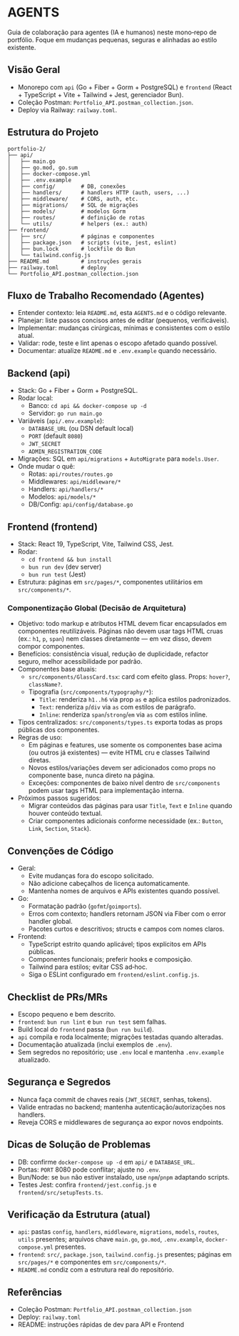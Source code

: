 # AGENTS

Guia de colaboração para agentes (IA e humanos) neste mono‑repo de portfólio. Foque em mudanças pequenas, seguras e alinhadas ao estilo existente.

## Visão Geral
- Monorepo com `api` (Go + Fiber + Gorm + PostgreSQL) e `frontend` (React + TypeScript + Vite + Tailwind + Jest, gerenciador Bun).
- Coleção Postman: `Portfolio_API.postman_collection.json`.
- Deploy via Railway: `railway.toml`.

## Estrutura do Projeto
```
portfolio-2/
├── api/
│   ├── main.go
│   ├── go.mod, go.sum
│   ├── docker-compose.yml
│   ├── .env.example
│   ├── config/        # DB, conexões
│   ├── handlers/      # handlers HTTP (auth, users, ...)
│   ├── middleware/    # CORS, auth, etc.
│   ├── migrations/    # SQL de migrações
│   ├── models/        # modelos Gorm
│   ├── routes/        # definição de rotas
│   └── utils/         # helpers (ex.: auth)
├── frontend/
│   ├── src/           # páginas e componentes
│   ├── package.json   # scripts (vite, jest, eslint)
│   ├── bun.lock       # lockfile do Bun
│   └── tailwind.config.js
├── README.md          # instruções gerais
├── railway.toml       # deploy
└── Portfolio_API.postman_collection.json
```

## Fluxo de Trabalho Recomendado (Agentes)
- Entender contexto: leia `README.md`, esta `AGENTS.md` e o código relevante.
- Planejar: liste passos concisos antes de editar (pequenos, verificáveis).
- Implementar: mudanças cirúrgicas, mínimas e consistentes com o estilo atual.
- Validar: rode, teste e lint apenas o escopo afetado quando possível.
- Documentar: atualize `README.md` e `.env.example` quando necessário.

## Backend (api)
- Stack: Go + Fiber + Gorm + PostgreSQL.
- Rodar local:
  - Banco: `cd api && docker-compose up -d`
  - Servidor: `go run main.go`
- Variáveis (`api/.env.example`):
  - `DATABASE_URL` (ou DSN default local)
  - `PORT` (default `8080`)
  - `JWT_SECRET`
  - `ADMIN_REGISTRATION_CODE`
- Migrações: SQL em `api/migrations` + `AutoMigrate` para `models.User`.
- Onde mudar o quê:
  - Rotas: `api/routes/routes.go`
  - Middlewares: `api/middleware/*`
  - Handlers: `api/handlers/*`
  - Modelos: `api/models/*`
  - DB/Config: `api/config/database.go`

## Frontend (frontend)
- Stack: React 19, TypeScript, Vite, Tailwind CSS, Jest.
- Rodar:
  - `cd frontend && bun install`
  - `bun run dev` (dev server)
  - `bun run test` (Jest)
- Estrutura: páginas em `src/pages/*`, componentes utilitários em `src/components/*`.

### Componentização Global (Decisão de Arquitetura)
- Objetivo: todo markup e atributos HTML devem ficar encapsulados em componentes reutilizáveis. Páginas não devem usar tags HTML cruas (ex.: `h1`, `p`, `span`) nem classes diretamente — em vez disso, devem compor componentes.
- Benefícios: consistência visual, redução de duplicidade, refactor seguro, melhor acessibilidade por padrão.
- Componentes base atuais:
  - `src/components/GlassCard.tsx`: card com efeito glass. Props: `hover?`, `className?`.
  - Tipografia (`src/components/typography/*`):
    - `Title`: renderiza `h1..h6` via prop `as` e aplica estilos padronizados.
    - `Text`: renderiza `p`/`div` via `as` com estilos de parágrafo.
    - `Inline`: renderiza `span`/`strong`/`em` via `as` com estilos inline.
- Tipos centralizados: `src/components/types.ts` exporta todas as props públicas dos componentes.
- Regras de uso:
  - Em páginas e features, use somente os componentes base acima (ou outros já existentes) — evite HTML cru e classes Tailwind diretas.
  - Novos estilos/variações devem ser adicionados como props no componente base, nunca direto na página.
  - Exceções: componentes de baixo nível dentro de `src/components` podem usar tags HTML para implementação interna.
- Próximos passos sugeridos:
  - Migrar conteúdos das páginas para usar `Title`, `Text` e `Inline` quando houver conteúdo textual.
  - Criar componentes adicionais conforme necessidade (ex.: `Button`, `Link`, `Section`, `Stack`).

## Convenções de Código
- Geral:
  - Evite mudanças fora do escopo solicitado.
  - Não adicione cabeçalhos de licença automaticamente.
  - Mantenha nomes de arquivos e APIs existentes quando possível.
- Go:
  - Formatação padrão (`gofmt`/`goimports`).
  - Erros com contexto; handlers retornam JSON via Fiber com o error handler global.
  - Pacotes curtos e descritivos; structs e campos com nomes claros.
- Frontend:
  - TypeScript estrito quando aplicável; tipos explícitos em APIs públicas.
  - Componentes funcionais; preferir hooks e composição.
  - Tailwind para estilos; evitar CSS ad‑hoc.
  - Siga o ESLint configurado em `frontend/eslint.config.js`.

## Checklist de PRs/MRs
- Escopo pequeno e bem descrito.
- `frontend`: `bun run lint` e `bun run test` sem falhas.
- Build local do `frontend` passa (`bun run build`).
- `api` compila e roda localmente; migrações testadas quando alteradas.
- Documentação atualizada (inclui exemplos de `.env`).
- Sem segredos no repositório; use `.env` local e mantenha `.env.example` atualizado.

## Segurança e Segredos
- Nunca faça commit de chaves reais (`JWT_SECRET`, senhas, tokens).
- Valide entradas no backend; mantenha autenticação/autorizações nos handlers.
- Reveja CORS e middlewares de segurança ao expor novos endpoints.

## Dicas de Solução de Problemas
- DB: confirme `docker-compose up -d` em `api/` e `DATABASE_URL`.
- Portas: `PORT` 8080 pode conflitar; ajuste no `.env`.
- Bun/Node: se `bun` não estiver instalado, use `npm`/`pnpm` adaptando scripts.
- Testes Jest: confira `frontend/jest.config.js` e `frontend/src/setupTests.ts`.

## Verificação da Estrutura (atual)
- `api`: pastas `config`, `handlers`, `middleware`, `migrations`, `models`, `routes`, `utils` presentes; arquivos chave `main.go`, `go.mod`, `.env.example`, `docker-compose.yml` presentes.
- `frontend`: `src/`, `package.json`, `tailwind.config.js` presentes; páginas em `src/pages/*` e componentes em `src/components/*`.
- `README.md` condiz com a estrutura real do repositório.

## Referências
- Coleção Postman: `Portfolio_API.postman_collection.json`
- Deploy: `railway.toml`
- README: instruções rápidas de dev para API e Frontend
